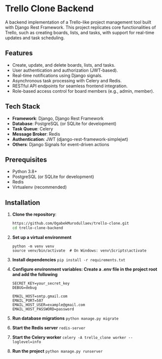 # Trello Clone Backend

A backend implementation of a Trello-like project management tool built with Django Rest Framework. This project replicates core functionalities of Trello, such as creating boards, lists, and tasks, with support for real-time updates and task scheduling.

## Features
- Create, update, and delete boards, lists, and tasks.
- User authentication and authorization (JWT-based).
- Real-time notifications using Django signals.
- Asynchronous task processing with Celery and Redis.
- RESTful API endpoints for seamless frontend integration.
- Role-based access control for board members (e.g., admin, member).

## Tech Stack
- **Framework**: Django, Django Rest Framework
- **Database**: PostgreSQL (or SQLite for development)
- **Task Queue**: Celery
- **Message Broker**: Redis
- **Authentication**: JWT (django-rest-framework-simplejwt)
- **Others**: Django Signals for event-driven actions

## Prerequisites
- Python 3.8+
- PostgreSQL (or SQLite for development)
- Redis
- Virtualenv (recommended)

## Installation

1. **Clone the repository**:
   ```bash
   https://github.com/OgabekMurodullaev/trello-clone.git
   cd trello-clone-backend
   ```
2. **Set up a virtual environment**
    ```
   python -m venv venv
    source venv/bin/activate  # On Windows: venv\Scripts\activate
   ```
3. **Install dependencies**
    ```pip install -r requirements.txt```

4. **Configure environment variables: Create a .env file in the project root and add the following**
    ```
   SECRET_KEY=your_secret_key
   DEBUG=debug

   EMAIL_HOST=smtp.gmail.com
   EMAIL_PORT=587
   EMAIL_HOST_USER=example@gmail.com
   EMAIL_HOST_PASSWORD=password
   ```
5. **Run database migrations**
    ```python manage.py migrate```
6. **Start the Redis server**
    ```redis-server```
7. **Start the Celery worker**
    ```celery -A trello_clone worker --loglevel=info```
8. **Run the project**
    ```python manage.py runserver```